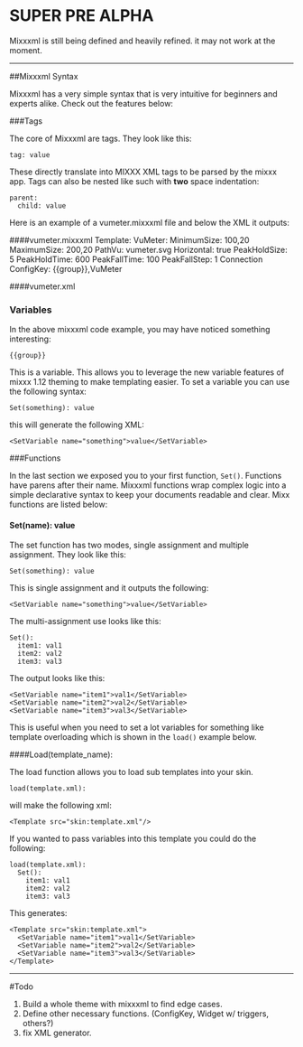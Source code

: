 # SUPER PRE ALPHA
Mixxxml is still being defined and heavily refined. it may not work at the moment.

---
##Mixxxml Syntax

Mixxxml has a very simple syntax that is very intuitive for beginners and experts alike. Check out the features below:

###Tags

The core of Mixxxml are tags. They look like this:


    tag: value

These directly translate into MIXXX XML tags to be parsed
by the mixxx app. Tags can also be nested like such with **two** space indentation:

    parent:
      child: value

Here is an example of a vumeter.mixxxml file and below the XML it outputs:

####vumeter.mixxxml
    Template:
      VuMeter:
       MinimumSize: 100,20
       MaximumSize: 200,20
       PathVu: vumeter.svg
       Horizontal: true
       PeakHoldSize: 5
       PeakHoldTime: 600
       PeakFallTime: 100
       PeakFallStep: 1
       Connection
         ConfigKey: {{group}},VuMeter

####vumeter.xml
    <!DOCTYPE template>
    <Template>
      <VuMeter>
        <MinimumSize>100,20</MinimumSize>
        <MaximumSize>200,20</MaximumSize>
        <PathVu>vumeter.svg</PathVu>
        <Horizontal>true</Horizontal>
        <PeakHoldSize>5</PeakHoldSize>
        <PeakHoldTime>600</PeakHoldTime>
        <PeakFallTime>100</PeakFallTime>
        <PeakFallStep>1</PeakFallStep>
        <Connection>
          <ConfigKey><Variable name="group"/>,VuMeter</ConfigKey>
        </Connection>
      </VuMeter>
    </Template>

### Variables
In the above mixxxml code example, you may have noticed something interesting:

    {{group}}

This is a variable. This allows you to leverage the new variable features of mixxx 1.12
theming to make templating easier. To set a variable you can use the following syntax:

    Set(something): value

this will generate the following XML:

    <SetVariable name="something">value</SetVariable>

###Functions

In the last section we exposed you to your first function, ```Set()```. Functions have parens after their name.
Mixxxml functions wrap complex logic into a simple declarative syntax to keep your documents readable and clear.
Mixx functions are listed below:

#### Set(name): value
The set function has two modes, single assignment and multiple assignment. They look like this:

    Set(something): value

This is single assignment and it outputs the following:

    <SetVariable name="something">value</SetVariable>

The multi-assignment use looks like this:

    Set():
      item1: val1
      item2: val2
      item3: val3

The output looks like this:

    <SetVariable name="item1">val1</SetVariable>
    <SetVariable name="item2">val2</SetVariable>
    <SetVariable name="item3">val3</SetVariable>

This is useful when you need to set a lot variables for something like template overloading which is shown in the ```load()``` example below.

####Load(template_name):

The load function allows you to load sub templates into your skin.

    load(template.xml):

will make the following xml:

    <Template src="skin:template.xml"/>

If you wanted to pass variables into this template you could do the following:

    load(template.xml):
      Set():
        item1: val1
        item2: val2
        item3: val3

This generates:

    <Template src="skin:template.xml">
      <SetVariable name="item1">val1</SetVariable>
      <SetVariable name="item2">val2</SetVariable>
      <SetVariable name="item3">val3</SetVariable>
    </Template>

---
#Todo

1. Build a whole theme with mixxxml to find edge cases.
1. Define other necessary functions. (ConfigKey, Widget w/ triggers, others?)
1. fix XML generator.
